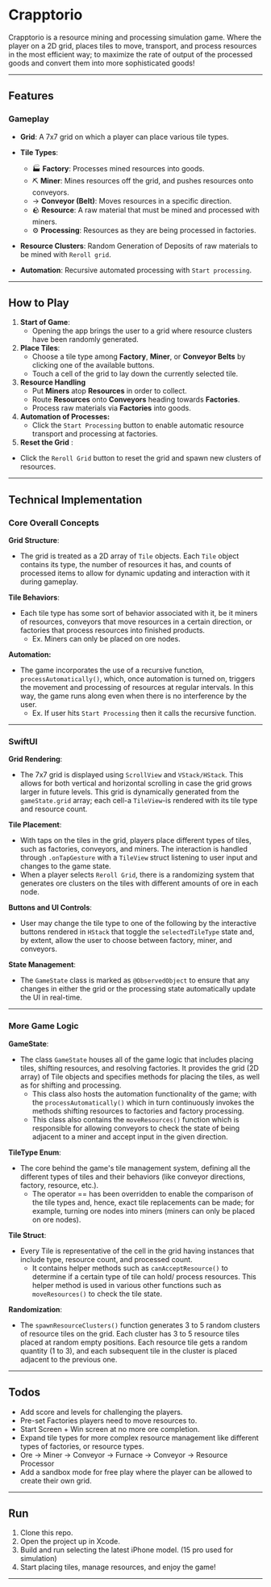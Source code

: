 # **Crapptorio**

Crapptorio is a resource mining and processing simulation game. Where the player on a 2D grid, places tiles to move, transport, and process resources in the most efficient way; to maximize the rate of output of the processed goods and convert them into more sophisticated goods!

---
## Features

### Gameplay

- **Grid**: A 7x7 grid on which a player can place various tile types.

- **Tile Types**:
    - 🏭 **Factory**: Processes mined resources into goods.
    - ⛏️ **Miner**: Mines resources off the grid, and pushes resources onto conveyors.
    - →  **Conveyor (Belt)**: Moves resources in a specific direction.
    - 🪨 **Resource**: A raw material that must be mined and processed with miners.
    - ⚙️ **Processing**: Resources as they are being processed in factories.

- **Resource Clusters**: Random Generation of Deposits of raw materials to be mined with `Reroll grid`.
- **Automation**: Recursive automated processing with `Start processing`.

---

## How to Play

1. **Start of Game**:
	- Opening the app brings the user to a grid where resource clusters have been randomly generated.
2. **Place Tiles**:
	- Choose a tile type among **Factory**, **Miner**, or **Conveyor Belts** by clicking one of the available buttons.
    - Touch a cell of the grid to lay down the currently selected tile.
3. **Resource Handling**
    - Put **Miners** atop **Resources** in order to collect.
    - Route **Resources** onto **Conveyors** heading towards **Factories**.
    - Process raw materials via **Factories** into goods.
4. **Automation of Processes:**
    - Click the `Start Processing` button to enable automatic resource transport and processing at factories.
5. **Reset the Grid** :
- Click the `Reroll Grid` button to reset the grid and spawn new clusters of resources.

---

## Technical Implementation

### Core Overall Concepts

**Grid Structure**:
- The grid is treated as a 2D array of `Tile` objects. Each `Tile` object contains its type, the number of resources it has, and counts of processed items to allow for dynamic updating and interaction with it during gameplay.

**Tile Behaviors**:
- Each tile type has some sort of behavior associated with it, be it miners of resources, conveyors that move resources in a certain direction, or factories that process resources into finished products.
    - Ex. Miners can only be placed on ore nodes.

**Automation:**
- The game incorporates the use of a recursive function, `processAutomatically()`, which, once automation is turned on, triggers the movement and processing of resources at regular intervals. In this way, the game runs along even when there is no interference by the user.
    - Ex. If user hits `Start Processing` then it calls the recursive function.

---
### **SwiftUI**

**Grid Rendering**:
- The 7x7 grid is displayed using `ScrollView` and `VStack/HStack`. This allows for both vertical and horizontal scrolling in case the grid grows larger in future levels.
This grid is dynamically generated from the `gameState.grid` array; each cell-a `TileView`-is rendered with its tile type and resource count.

**Tile Placement**:
- With taps on the tiles in the grid, players place different types of tiles, such as factories, conveyors, and miners. The interaction is handled through `.onTapGesture` with a `TileView` struct listening to user input and changes to the game state.
- When a player selects `Reroll Grid`, there is a randomizing system that generates ore clusters on the tiles with different amounts of ore in each node.

**Buttons and UI Controls**:
- User may change the tile type to one of the following by the interactive buttons rendered in `HStack` that toggle the `selectedTileType` state and, by extent, allow the user to choose between factory, miner, and conveyors.

**State Management**:
- The `GameState` class is marked as `@ObservedObject` to ensure that any changes in either the grid or the processing state automatically update the UI in real-time.
---

### **More Game Logic**

**GameState**:
- The class `GameState` houses all of the game logic that includes placing tiles, shifting resources, and resolving factories.
It provides the grid (2D array) of Tile objects and specifies methods for placing the tiles, as well as for shifting and processing. 
    - This class also hosts the automation functionality of the game; with the `processAutomatically()` which in turn continuously invokes the methods shifting resources to factories and factory processing.
    - This class also contains the `moveResources()` function which is responsible for allowing conveyors to check the state of being adjacent to a miner and accept input in the given direction.

**TileType Enum**:
- The core behind the game's tile management system, defining all the different types of tiles and their behaviors (like conveyor directions, factory, resource, etc.).
  - The operator == has been overridden to enable the comparison of the tile types and, hence, exact tile replacements can be made; for example, turning ore nodes into miners (miners can only be placed on ore nodes). 

**Tile Struct**:
- Every Tile is representative of the cell in the grid having instances that include type, resource count, and processed count.
    - It contains helper methods such as `canAcceptResource()` to determine if a certain type of tile can hold/ process resources. This helper method is used in various other functions such as `moveResources()` to check the tile state.

**Randomization**:
- The `spawnResourceClusters()` function generates 3 to 5 random clusters of resource tiles on the grid. Each cluster has 3 to 5 resource tiles placed at random empty positions. Each resource tile gets a random quantity (1 to 3), and each subsequent tile in the cluster is placed adjacent to the previous one.

---
## Todos

- Add score and levels for challenging the players.
- Pre-set Factories players need to move resources to.
- Start Screen + Win screen at no more ore completion.
- Expand tile types for more complex resource management like different types of factories, or resource types.
- Ore -> Miner -> Conveyor -> Furnace -> Conveyor -> Resource Processor
- Add a sandbox mode for free play where the player can be allowed to create their own grid.
 
---
 
## Run

1. Clone this repo.
2. Open the project up in Xcode.
3. Build and run selecting the latest iPhone model. (15 pro used for simulation)
4. Start placing tiles, manage resources, and enjoy the game!

---
